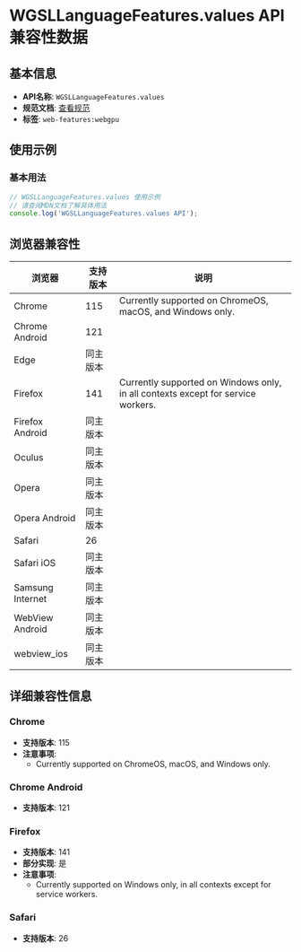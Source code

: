 # WGSLLanguageFeatures.values API 兼容性数据

## 基本信息

- **API名称**: `WGSLLanguageFeatures.values`
- **规范文档**: [查看规范](https://gpuweb.github.io/gpuweb/#gpuwgsllanguagefeatures)
- **标签**: `web-features:webgpu`

## 使用示例

### 基本用法

```javascript
// WGSLLanguageFeatures.values 使用示例
// 请查阅MDN文档了解具体用法
console.log('WGSLLanguageFeatures.values API');
```

## 浏览器兼容性

| 浏览器 | 支持版本 | 说明 |
|--------|----------|------|
| Chrome | 115 | Currently supported on ChromeOS, macOS, and Windows only. |
| Chrome Android | 121 |  |
| Edge | 同主版本 |  |
| Firefox | 141 | Currently supported on Windows only, in all contexts except for service workers. |
| Firefox Android | 同主版本 |  |
| Oculus | 同主版本 |  |
| Opera | 同主版本 |  |
| Opera Android | 同主版本 |  |
| Safari | 26 |  |
| Safari iOS | 同主版本 |  |
| Samsung Internet | 同主版本 |  |
| WebView Android | 同主版本 |  |
| webview_ios | 同主版本 |  |

## 详细兼容性信息

### Chrome

- **支持版本**: 115
- **注意事项**:
  - Currently supported on ChromeOS, macOS, and Windows only.

### Chrome Android

- **支持版本**: 121

### Firefox

- **支持版本**: 141
- **部分实现**: 是
- **注意事项**:
  - Currently supported on Windows only, in all contexts except for service workers.

### Safari

- **支持版本**: 26

